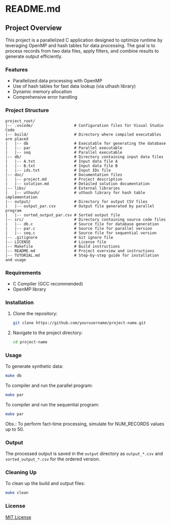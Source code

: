 # README.md

## Project Overview
This project is a parallelized C application designed to optimize runtime by leveraging OpenMP and hash tables for data processing. The goal is to process records from two data files, apply filters, and combine results to generate output efficiently.

### Features
- Parallelized data processing with OpenMP
- Use of hash tables for fast data lookup (via uthash library)
- Dynamic memory allocation
- Comprehensive error handling

### Project Structure
```
project_root/
|-- .vscode/                  # Configuration files for Visual Studio Code
|-- build/                    # Directory where compiled executables are placed
|   |-- db                    # Executable for generating the database
|   |-- par                   # Parallel executable
|   |-- seq                   # Parallel executable
|-- db/                       # Directory containing input data files
|   |-- A.txt                 # Input data file A
|   |-- B.txt                 # Input data file B
|   |-- ids.txt               # Input IDs file
|-- doc/                      # Documentation files
|   |-- project.md            # Project description
|   |-- solution.md           # Detailed solution documentation
|-- libs/                     # External libraries
|   |-- uthash/               # uthash library for hash table implementation
|-- output/                   # Directory for output CSV files
|   |-- output_par.csv        # Output file generated by parallel program
|   |-- sorted_output_par.csv # Sorted output file
|-- src/                      # Directory containing source code files
|   |-- db.c                  # Source file for database generation
|   |-- par.c                 # Source file for parallel version
|   |-- seq.c                 # Source file for sequential version
|-- .gitignore                # Git ignore file
|-- LICENSE                   # License file
|-- Makefile                  # Build instructions
|-- README.md                 # Project overview and instructions
|-- TUTORIAL.md               # Step-by-step guide for installation and usage
```

### Requirements
- C Compiler (GCC recommended)
- OpenMP library

### Installation
1. Clone the repository:
   ```bash
   git clone https://github.com/yourusername/project-name.git
   ```
2. Navigate to the project directory:
   ```bash
   cd project-name
   ```

### Usage
To generate synthetic data:
```bash
make db
```

To compiler and run the parallel program:
```bash
make par
```

To compiler and run the sequential program:
```bash
make par
```
Obs.: To perform fact-time processing, simulate for NUM_RECORDS values ​​up to 50.

### Output
The processed output is saved in the `output` directory as `output_*.csv` and `sorted_output_*.csv` for the ordered version.

### Cleaning Up
To clean up the build and output files:
```bash
make clean
```

### License
[MIT License](LICENSE)